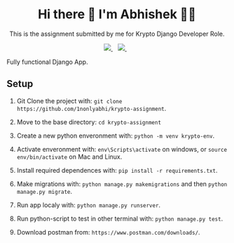 <h1 align='center'>
  Hi there 👋 I'm Abhishek 👨‍💻
</h1>

<p align='center'>
  This is the assignment submitted by me for Krypto Django Developer Role.
</p>



<p align='center'>
  
  <a href="https://www.linkedin.com/in/1nonlyabhi/">
    <img src="https://img.shields.io/badge/linkedin-%230077B5.svg?&style=for-the-badge&logo=linkedin&logoColor=white" />
  </a>&nbsp;&nbsp;
  <a href="https://twitter.com/1nonlyabhi">
    <img src="https://img.shields.io/badge/twitter-%23E4405F.svg?&style=for-the-badge&logo=twitter&logoColor=white" />        
  </a>&nbsp;&nbsp;
  
</p>

Fully functional Django App.

## Setup

1. Git Clone the project with: ```git clone https://github.com/1nonlyabhi/krypto-assignment```.

2. Move to the base directory: ```cd krypto-assignment```

3. Create a new python enveronment with: ```python -m venv krypto-env```.

4. Activate enveronment with: ```env\Scripts\activate``` on windows, or ```source env/bin/activate``` on Mac and Linux.

5. Install required dependences with: ```pip install -r requirements.txt```.

6. Make migrations with: ```python manage.py makemigrations``` and then ```python manage.py migrate```.

7. Run app localy with: ```python manage.py runserver```.

8. Run python-script to test in other terminal with: ```python manage.py test```.

9. Download postman from: ```https://www.postman.com/downloads/```.
